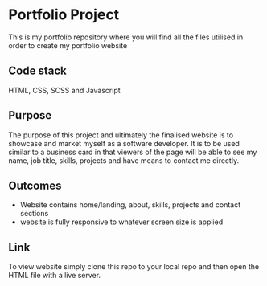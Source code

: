 # Portfolio Project
This is my portfolio repository where you will find all the files utilised in order to create my portfolio website

## Code stack 
HTML, CSS, SCSS and Javascript

## Purpose
The purpose of this project and ultimately the finalised website is to showcase and market myself as a software developer. It is to be used similar to a business card in that viewers of the page will be able to see my name, job title, skills, projects and have means to contact me directly. 

## Outcomes
- Website contains home/landing, about, skills, projects and contact sections
- website is fully responsive to whatever screen size is applied

## Link
To view website simply clone this repo to your local repo and then open the HTML file with a live server.
